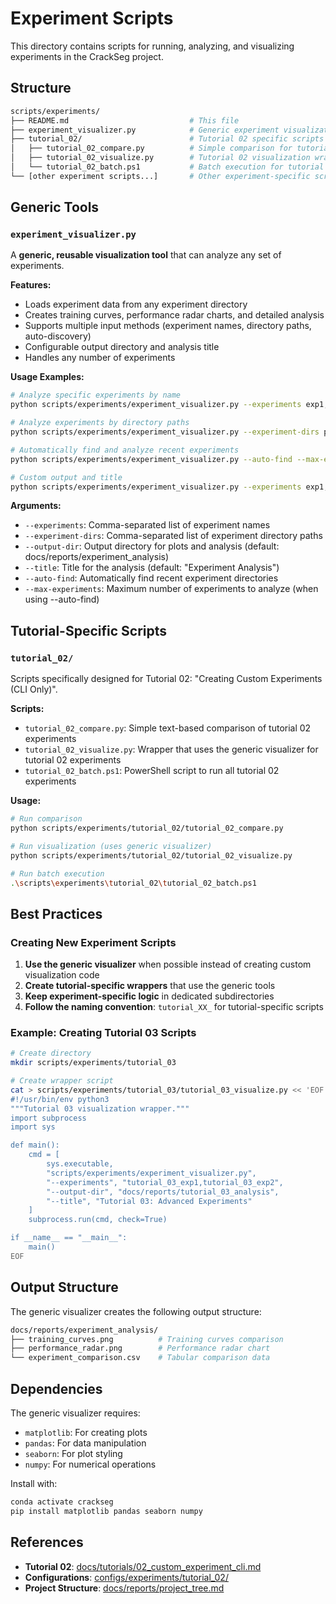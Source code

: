# Experiment Scripts

This directory contains scripts for running, analyzing, and visualizing experiments in the CrackSeg project.

## Structure

```bash
scripts/experiments/
├── README.md                           # This file
├── experiment_visualizer.py            # Generic experiment visualization tool
├── tutorial_02/                        # Tutorial 02 specific scripts
│   ├── tutorial_02_compare.py          # Simple comparison for tutorial 02
│   ├── tutorial_02_visualize.py        # Tutorial 02 visualization wrapper
│   └── tutorial_02_batch.ps1           # Batch execution for tutorial 02
└── [other experiment scripts...]       # Other experiment-specific scripts
```

## Generic Tools

### `experiment_visualizer.py`

A **generic, reusable visualization tool** that can analyze any set of experiments.

**Features:**

- Loads experiment data from any experiment directory
- Creates training curves, performance radar charts, and detailed analysis
- Supports multiple input methods (experiment names, directory paths, auto-discovery)
- Configurable output directory and analysis title
- Handles any number of experiments

**Usage Examples:**

```bash
# Analyze specific experiments by name
python scripts/experiments/experiment_visualizer.py --experiments exp1,exp2,exp3

# Analyze experiments by directory paths
python scripts/experiments/experiment_visualizer.py --experiment-dirs path1,path2,path3

# Automatically find and analyze recent experiments
python scripts/experiments/experiment_visualizer.py --auto-find --max-experiments 5

# Custom output and title
python scripts/experiments/experiment_visualizer.py --experiments exp1,exp2 --output-dir my_analysis --title "My Experiment Analysis"
```

**Arguments:**

- `--experiments`: Comma-separated list of experiment names
- `--experiment-dirs`: Comma-separated list of experiment directory paths
- `--output-dir`: Output directory for plots and analysis (default: docs/reports/experiment_analysis)
- `--title`: Title for the analysis (default: "Experiment Analysis")
- `--auto-find`: Automatically find recent experiment directories
- `--max-experiments`: Maximum number of experiments to analyze (when using --auto-find)

## Tutorial-Specific Scripts

### `tutorial_02/`

Scripts specifically designed for Tutorial 02: "Creating Custom Experiments (CLI Only)".

**Scripts:**

- `tutorial_02_compare.py`: Simple text-based comparison of tutorial 02 experiments
- `tutorial_02_visualize.py`: Wrapper that uses the generic visualizer for tutorial 02 experiments
- `tutorial_02_batch.ps1`: PowerShell script to run all tutorial 02 experiments

**Usage:**

```bash
# Run comparison
python scripts/experiments/tutorial_02/tutorial_02_compare.py

# Run visualization (uses generic visualizer)
python scripts/experiments/tutorial_02/tutorial_02_visualize.py

# Run batch execution
.\scripts\experiments\tutorial_02\tutorial_02_batch.ps1
```

## Best Practices

### Creating New Experiment Scripts

1. **Use the generic visualizer** when possible instead of creating custom visualization code
2. **Create tutorial-specific wrappers** that use the generic tools
3. **Keep experiment-specific logic** in dedicated subdirectories
4. **Follow the naming convention**: `tutorial_XX_` for tutorial-specific scripts

### Example: Creating Tutorial 03 Scripts

```bash
# Create directory
mkdir scripts/experiments/tutorial_03

# Create wrapper script
cat > scripts/experiments/tutorial_03/tutorial_03_visualize.py << 'EOF'
#!/usr/bin/env python3
"""Tutorial 03 visualization wrapper."""
import subprocess
import sys

def main():
    cmd = [
        sys.executable,
        "scripts/experiments/experiment_visualizer.py",
        "--experiments", "tutorial_03_exp1,tutorial_03_exp2",
        "--output-dir", "docs/reports/tutorial_03_analysis",
        "--title", "Tutorial 03: Advanced Experiments"
    ]
    subprocess.run(cmd, check=True)

if __name__ == "__main__":
    main()
EOF
```

## Output Structure

The generic visualizer creates the following output structure:

```bash
docs/reports/experiment_analysis/
├── training_curves.png          # Training curves comparison
├── performance_radar.png        # Performance radar chart
└── experiment_comparison.csv    # Tabular comparison data
```

## Dependencies

The generic visualizer requires:

- `matplotlib`: For creating plots
- `pandas`: For data manipulation
- `seaborn`: For plot styling
- `numpy`: For numerical operations

Install with:

```bash
conda activate crackseg
pip install matplotlib pandas seaborn numpy
```

## References

- **Tutorial 02**: [docs/tutorials/02_custom_experiment_cli.md](../../../docs/tutorials/02_custom_experiment_cli.md)
- **Configurations**: [configs/experiments/tutorial_02/](../../../configs/experiments/tutorial_02/)
- **Project Structure**: [docs/reports/project_tree.md](../../../docs/reports/project_tree.md)
